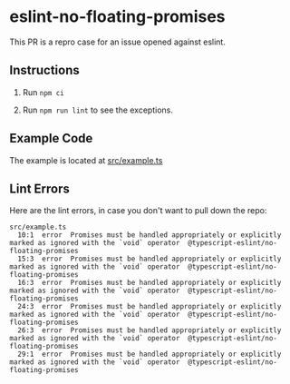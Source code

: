 # eslint-no-floating-promises

This PR is a repro case for an issue opened against eslint.

## Instructions

1. Run `npm ci`

1. Run `npm run lint` to see the exceptions.

## Example Code

The example is located at [src/example.ts](/blob/master/src/example.ts)

## Lint Errors

Here are the lint errors, in case you don't want to pull down the repo:

```console
src/example.ts
  10:1  error  Promises must be handled appropriately or explicitly marked as ignored with the `void` operator  @typescript-eslint/no-floating-promises
  15:3  error  Promises must be handled appropriately or explicitly marked as ignored with the `void` operator  @typescript-eslint/no-floating-promises
  16:3  error  Promises must be handled appropriately or explicitly marked as ignored with the `void` operator  @typescript-eslint/no-floating-promises
  24:3  error  Promises must be handled appropriately or explicitly marked as ignored with the `void` operator  @typescript-eslint/no-floating-promises
  26:3  error  Promises must be handled appropriately or explicitly marked as ignored with the `void` operator  @typescript-eslint/no-floating-promises
  29:1  error  Promises must be handled appropriately or explicitly marked as ignored with the `void` operator  @typescript-eslint/no-floating-promises
```
